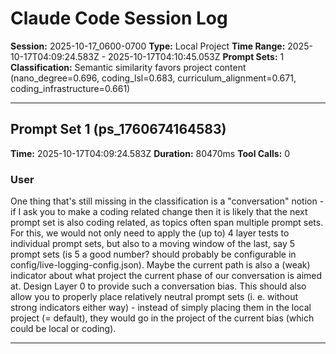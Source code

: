 # Claude Code Session Log

**Session:** 2025-10-17_0600-0700
**Type:** Local Project
**Time Range:** 2025-10-17T04:09:24.583Z - 2025-10-17T04:10:45.053Z
**Prompt Sets:** 1
**Classification:** Semantic similarity favors project content (nano_degree=0.696, coding_lsl=0.683, curriculum_alignment=0.671, coding_infrastructure=0.661)

---

<a name="ps_1760674164583"></a>
## Prompt Set 1 (ps_1760674164583)

**Time:** 2025-10-17T04:09:24.583Z
**Duration:** 80470ms
**Tool Calls:** 0

### User

One thing that's still missing in the classification is a "conversation" notion - if I ask you to make a coding related change then it is likely that the next prompt set is also coding related, as topics often span multiple prompt sets. For this, we would not only need to apply the (up to) 4 layer tests to individual prompt sets, but also to a moving window of the last, say 5 prompt sets (is 5 a good number? should probably be configurable in config/live-logging-config.json). Maybe the current path is also a (weak) indicator about what project the current phase of our conversation is aimed at. Design Layer 0 to provide such a conversation bias. This should also allow you to properly place relatively neutral prompt sets (i. e. without strong indicators either way) - instead of simply placing them in the local project (= default), they would go in the project of the current bias (which could be local or coding).

---

